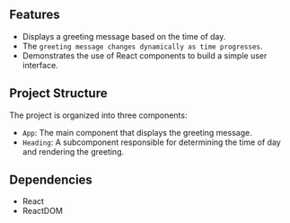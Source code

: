 ## Features

- Displays a greeting message based on the time of day.
- The `greeting message changes dynamically as time progresses`.
- Demonstrates the use of React components to build a simple user interface.

## Project Structure

The project is organized into three components:

- `App`: The main component that displays the greeting message.
- `Heading`: A subcomponent responsible for determining the time of day and rendering the greeting.

## Dependencies

- React
- ReactDOM